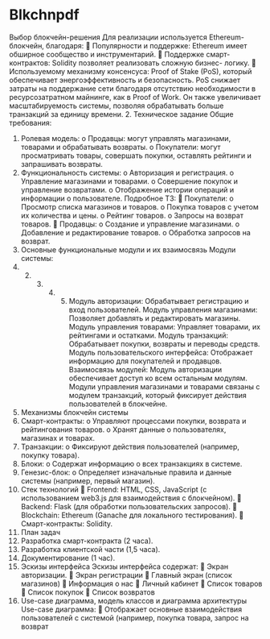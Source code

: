 # Blkchnpdf
Выбор блокчейн-решения
Для реализации используется Ethereum-блокчейн, благодаря:
 Популярности и поддержке: Ethereum имеет обширное сообщество и
инструментарий.
 Поддержке смарт-контрактов: Solidity позволяет реализовать сложную бизнес-
логику.
 Используемому механизму консенсуса: Proof of Stake (PoS), который
обеспечивает энергоэффективность и безопасность. PoS снижает затраты на
поддержание сети благодаря отсутствию необходимости в ресурсозатратном
майнинге, как в Proof of Work. Он также увеличивает масштабируемость системы,
позволяя обрабатывать больше транзакций за единицу времени.
2. Техническое задание
Общие требования:
1. Ролевая модель:
o Продавцы: могут управлять магазинами, товарами и обрабатывать возвраты.
o Покупатели: могут просматривать товары, совершать покупки, оставлять
рейтинги и запрашивать возвраты.
2. Функциональность системы:
o Авторизация и регистрация.
o Управление магазинами и товарами.
o Совершение покупок и управление возвратами.
o Отображение истории операций и информации о пользователе.
Подробное ТЗ:
 Покупатели:
o Просмотр списка магазинов и товаров.
o Покупка товаров с учетом их количества и цены.
o Рейтинг товаров.
o Запросы на возврат товаров.
 Продавцы:
o Создание и управление магазинами.
o Добавление и редактирование товаров.
o Обработка запросов на возврат.
3. Основные функциональные модули и их взаимосвязь
Модули системы:
1. 2. 3. 4. 5. Модуль авторизации: Обрабатывает регистрацию и вход пользователей.
Модуль управления магазинами: Позволяет добавлять и редактировать
магазины.
Модуль управления товарами: Управляет товарами, их рейтингами и остатками.
Модуль транзакций: Обрабатывает покупки, возвраты и переводы средств.
Модуль пользовательского интерфейса: Отображает информацию для
покупателей и продавцов.
Взаимосвязь модулей:
Модуль авторизации обеспечивает доступ ко всем остальным модулям. Модули
управления магазинами и товарами связаны с модулем транзакций, который фиксирует
действия пользователей в блокчейне.
4. Механизмы блокчейн системы
1. Смарт-контракты:
o Управляют процессами покупки, возврата и рейтингования товаров.
o Хранят данные о пользователях, магазинах и товарах.
2. Транзакции:
o Фиксируют действия пользователей (например, покупку товара).
3. Блоки:
o Содержат информацию о всех транзакциях в системе.
4. Генезис-блок:
o Определяет изначальные правила и данные системы (например, первый
магазин).
5. Стек технологий
 Frontend: HTML, CSS, JavaScript (с использованием web3.js для взаимодействия с
блокчейном).
 Backend: Flask (для обработки пользовательских запросов).
 Blockchain: Ethereum (Ganache для локального тестирования).
 Смарт-контракты: Solidity.
6. План задач
1. Разработка смарт-контракта (2 часа).
2. Разработка клиентской части (1,5 часа).
3. Документирование (1 час).
7. Эскизы интерфейса
Эскизы интерфейса содержат:
 Экран авторизации.
 Экран регистрации
 Главный экран (список магазинов)
 Информация о нас
 Личный кабинет
 Список товаров
 Список покупок
 Список возвратов
8. Use-case диаграмма, модель классов и диаграмма архитектуры
Use-case диаграмма:
 Отображает основные взаимодействия пользователей с системой (например,
покупка товара, запрос на возврат
